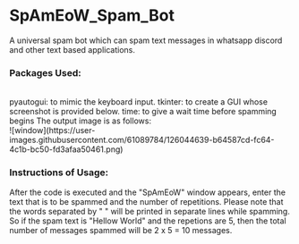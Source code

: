 # SpAmEoW_Spam_Bot
A universal spam bot which can spam text messages in whatsapp discord and other text based applications. 
<br>
<h3>Packages Used:</h3>
<br>
pyautogui: to mimic the keyboard input.
tkinter: to create a GUI whose screenshot is provided below.
time: to give a wait time before spamming begins
The output image is as follows:
<br>
![window](https://user-images.githubusercontent.com/61089784/126044639-b64587cd-fc64-4c1b-bc50-fd3afaa50461.png)
<br>
<h3>Instructions of Usage:</h3>
After the code is executed and the "SpAmEoW" window appears, enter the text that is to be spammed and the number of repetitions.
Please note that the words separated by " " will be printed in separate lines while spamming. So if the spam text is "Hellow World"
and the repetions are 5, then the total number of messages spammed will be 2 x 5 = 10 messages.

